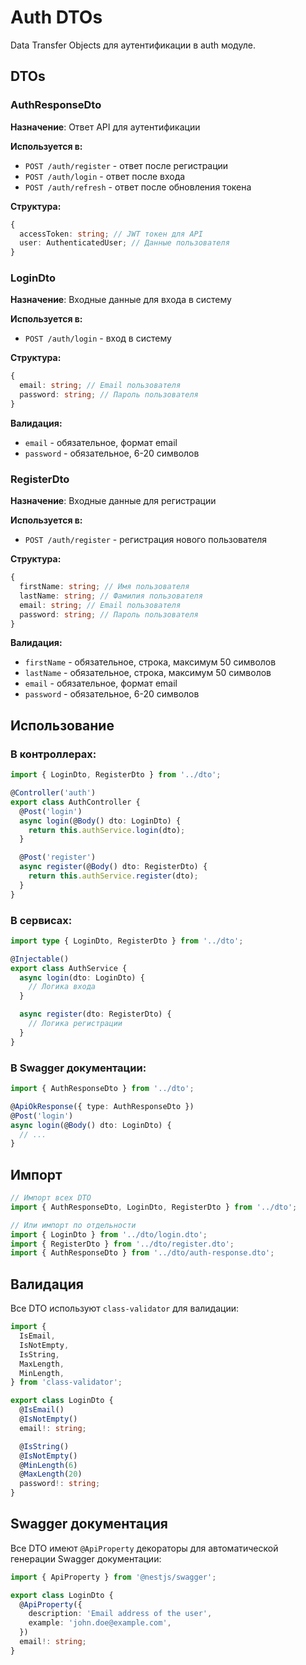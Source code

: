 # Auth DTOs

Data Transfer Objects для аутентификации в auth модуле.

## DTOs

### AuthResponseDto

**Назначение**: Ответ API для аутентификации

**Используется в:**

- `POST /auth/register` - ответ после регистрации
- `POST /auth/login` - ответ после входа
- `POST /auth/refresh` - ответ после обновления токена

**Структура:**

```typescript
{
  accessToken: string; // JWT токен для API
  user: AuthenticatedUser; // Данные пользователя
}
```

### LoginDto

**Назначение**: Входные данные для входа в систему

**Используется в:**

- `POST /auth/login` - вход в систему

**Структура:**

```typescript
{
  email: string; // Email пользователя
  password: string; // Пароль пользователя
}
```

**Валидация:**

- `email` - обязательное, формат email
- `password` - обязательное, 6-20 символов

### RegisterDto

**Назначение**: Входные данные для регистрации

**Используется в:**

- `POST /auth/register` - регистрация нового пользователя

**Структура:**

```typescript
{
  firstName: string; // Имя пользователя
  lastName: string; // Фамилия пользователя
  email: string; // Email пользователя
  password: string; // Пароль пользователя
}
```

**Валидация:**

- `firstName` - обязательное, строка, максимум 50 символов
- `lastName` - обязательное, строка, максимум 50 символов
- `email` - обязательное, формат email
- `password` - обязательное, 6-20 символов

## Использование

### В контроллерах:

```typescript
import { LoginDto, RegisterDto } from '../dto';

@Controller('auth')
export class AuthController {
  @Post('login')
  async login(@Body() dto: LoginDto) {
    return this.authService.login(dto);
  }

  @Post('register')
  async register(@Body() dto: RegisterDto) {
    return this.authService.register(dto);
  }
}
```

### В сервисах:

```typescript
import type { LoginDto, RegisterDto } from '../dto';

@Injectable()
export class AuthService {
  async login(dto: LoginDto) {
    // Логика входа
  }

  async register(dto: RegisterDto) {
    // Логика регистрации
  }
}
```

### В Swagger документации:

```typescript
import { AuthResponseDto } from '../dto';

@ApiOkResponse({ type: AuthResponseDto })
@Post('login')
async login(@Body() dto: LoginDto) {
  // ...
}
```

## Импорт

```typescript
// Импорт всех DTO
import { AuthResponseDto, LoginDto, RegisterDto } from '../dto';

// Или импорт по отдельности
import { LoginDto } from '../dto/login.dto';
import { RegisterDto } from '../dto/register.dto';
import { AuthResponseDto } from '../dto/auth-response.dto';
```

## Валидация

Все DTO используют `class-validator` для валидации:

```typescript
import {
  IsEmail,
  IsNotEmpty,
  IsString,
  MaxLength,
  MinLength,
} from 'class-validator';

export class LoginDto {
  @IsEmail()
  @IsNotEmpty()
  email!: string;

  @IsString()
  @IsNotEmpty()
  @MinLength(6)
  @MaxLength(20)
  password!: string;
}
```

## Swagger документация

Все DTO имеют `@ApiProperty` декораторы для автоматической генерации Swagger документации:

```typescript
import { ApiProperty } from '@nestjs/swagger';

export class LoginDto {
  @ApiProperty({
    description: 'Email address of the user',
    example: 'john.doe@example.com',
  })
  email!: string;
}
```
